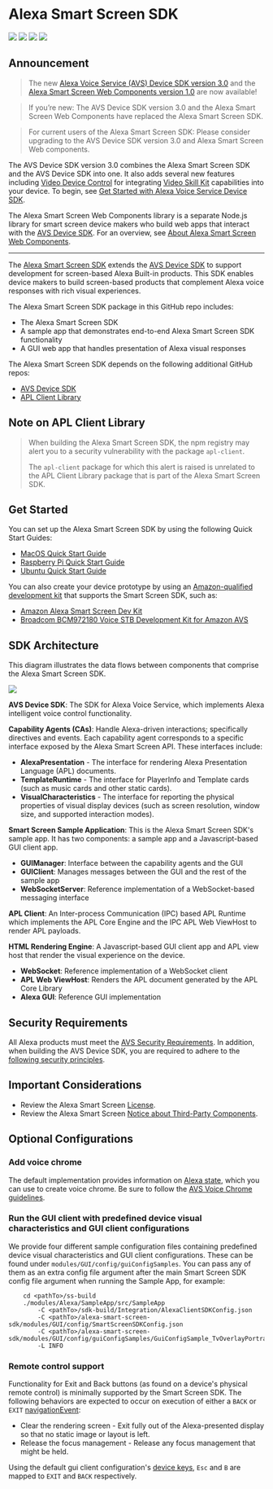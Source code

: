 # Alexa Smart Screen SDK

<p>
    <a href="https://github.com/alexa/alexa-smart-screen-sdk/tree/v2.9.3" alt="version">
        <img src="https://img.shields.io/badge/stable%20version-2.9.3-brightgreen" /></a>
    <a href="https://github.com/alexa/avs-device-sdk/tree/v1.26.0" alt="DeviceSDK">
        <img src="https://img.shields.io/badge/avs%20device%20sdk-1.26.0-blueviolet" /></a>
    <a href="https://github.com/alexa/apl-client-library/tree/v1.8.3" alt="APLClientLibrary">
        <img src="https://img.shields.io/badge/apl%20client%20library-1.8.3-blue" /></a>
    <a href="https://github.com/alexa/alexa-smart-screen-sdk/issues" alt="issues">
        <img src="https://img.shields.io/github/issues/alexa/alexa-smart-screen-sdk" /></a>
</p>

## Announcement

> The new [Alexa Voice Service (AVS) Device SDK version 3.0](https://github.com/alexa/avs-device-sdk) and the [Alexa Smart Screen Web Components version 1.0](https://github.com/alexa/alexa-smart-screen-web-components) are now available!

> If you’re new: The AVS Device SDK version 3.0 and the Alexa Smart Screen Web Components have replaced the Alexa Smart Screen SDK.

> For current users of the Alexa Smart Screen SDK: Please consider upgrading to the AVS Device SDK version 3.0 and Alexa Smart Screen Web components.

The AVS Device SDK version 3.0 combines the Alexa Smart Screen SDK and the AVS Device SDK into one. It also adds several new features including [Video Device Control](https://developer.amazon.com/en-US/docs/alexa/avs-device-sdk/video-device-control.html) for integrating [Video Skill Kit](https://developer.amazon.com/en-US/docs/alexa/video/video-skill-api-reference.html) capabilities into your device. To begin, see [Get Started with Alexa Voice Service Device SDK](https://developer.amazon.com/en-US/docs/alexa/avs-device-sdk/overview.html).

The Alexa Smart Screen Web Components library is a separate Node.js library for smart screen device makers who build web apps that interact with the [AVS Device SDK](https://github.com/alexa/avs-device-sdk). For an overview, see [About Alexa Smart Screen Web Components](https://developer.amazon.com/en-US/docs/alexa/web-components/wc-about-web-components.html).

---

The [Alexa Smart Screen SDK](https://developer.amazon.com/alexa-voice-service/alexa-smart-screen-sdk) extends the [AVS Device SDK](https://developer.amazon.com/alexa-voice-service/sdk) to support development for screen-based Alexa Built-in products. This SDK enables device makers to build screen-based products that complement Alexa voice responses with rich visual experiences. 

The Alexa Smart Screen SDK package in this GitHub repo includes:
* The Alexa Smart Screen SDK
* A sample app that demonstrates end-to-end Alexa Smart Screen SDK functionality
* A GUI web app that handles presentation of Alexa visual responses

The Alexa Smart Screen SDK depends on the following additional GitHub repos:
* [AVS Device SDK](https://github.com/alexa/avs-device-sdk/tree/v1.26.0)
* [APL Client Library](https://github.com/alexa/apl-client-library/tree/v1.8.3)

## Note on APL Client Library

> When building the Alexa Smart Screen SDK, the npm registry may alert you to a security vulnerability with the package ```apl-client```.
> 
> The ```apl-client``` package for which this alert is raised is unrelated to the APL Client Library package that is part of the Alexa Smart Screen SDK.

## Get Started

You can set up the Alexa Smart Screen SDK by using the following Quick Start Guides:
* [MacOS Quick Start Guide](https://developer.amazon.com/en-US/docs/alexa/alexa-smart-screen-sdk/mac-os.html)
* [Raspberry Pi Quick Start Guide](https://developer.amazon.com/en-US/docs/alexa/alexa-smart-screen-sdk/raspberry-pi.html)
* [Ubuntu Quick Start Guide](https://developer.amazon.com/en-US/docs/alexa/alexa-smart-screen-sdk/ubuntu.html)

You can also create your device prototype by using an [Amazon-qualified development kit](https://developer.amazon.com/en-US/alexa/alexa-voice-service/dev-kits) that supports the Smart Screen SDK, such as:
* [Amazon Alexa Smart Screen Dev Kit](https://developer.amazon.com/alexa/alexa-voice-service/dev-kits/amazon-smart-screen)
* [Broadcom BCM972180 Voice STB Development Kit for Amazon AVS](https://www.broadcom.com/products/broadband/cable/reference-design/bcm972180_voice)

## SDK Architecture

This diagram illustrates the data flows between components that comprise the Alexa Smart Screen SDK.

 ![](https://m.media-amazon.com/images/G/01/mobile-apps/dex/sssdk/Alexa-smart-screen-sdk-detailed-component._TTH_.png)
 
**AVS Device SDK**: The SDK for Alexa Voice Service, which implements Alexa intelligent voice control functionality.

**Capability Agents (CAs)**: Handle Alexa-driven interactions; specifically directives and events. Each capability agent corresponds to a specific interface exposed by the Alexa Smart Screen API. These interfaces include:

* **AlexaPresentation** - The interface for rendering Alexa Presentation Language (APL) documents.
* **TemplateRuntime** - The interface for PlayerInfo and Template cards (such as music cards and other static cards).
* **VisualCharacteristics** - The interface for reporting the physical properties of visual display devices (such as screen resolution, window size, and supported interaction modes).

**Smart Screen Sample Application**: This is the Alexa Smart Screen SDK's sample app. It has two components: a sample app and a Javascript-based GUI client app.

* **GUIManager**: Interface between the capability agents and the GUI
* **GUIClient**: Manages messages between the GUI and the rest of the sample app
* **WebSocketServer**: Reference implementation of a WebSocket-based messaging interface

**APL Client**: An Inter-process Communication (IPC) based APL Runtime which implements the APL Core Engine and the IPC APL Web ViewHost to render APL payloads.

**HTML Rendering Engine**: A Javascript-based GUI client app and APL view host that render the visual experience on the device.

* **WebSocket**: Reference implementation of a WebSocket client
* **APL Web ViewHost**: Renders the APL document generated by the APL Core Library
* **Alexa GUI**: Reference GUI implementation 

## Security Requirements

All Alexa products must meet the [AVS Security Requirements](https://developer.amazon.com/en-US/docs/alexa/alexa-voice-service/avs-security-reqs.html). In addition, when building the AVS Device SDK, you are required to adhere to the [following security principles](https://developer.amazon.com/en-US/docs/alexa/avs-device-sdk/overview.html#security-requirements).

## Important Considerations

* Review the Alexa Smart Screen [License](https://github.com/alexa/alexa-smart-screen-sdk/blob/master/LICENSE.TXT).
* Review the Alexa Smart Screen [Notice about Third-Party Components](https://github.com/alexa/alexa-smart-screen-sdk/blob/master/NOTICE.txt).

## Optional Configurations

### Add voice chrome

The default implementation provides information on [Alexa state](https://github.com/alexa/alexa-smart-screen-sdk/blob/master/modules/GUI/SDK-GUI-API.md#alexastatechanged), which you can use to create voice chrome. Be sure to follow the [AVS Voice Chrome guidelines](https://developer.amazon.com/docs/alexa-voice-service/ux-design-attention.html#chrome).

### Run the GUI client with predefined device visual characteristics and GUI client configurations

We provide four different sample configuration files containing predefined device visual characteristics and GUI client configurations. These can be found under `modules/GUI/config/guiConfigSamples`.
You can pass any of them as an extra config file argument after the main Smart Screen SDK config file argument when running the Sample App, for example:
```
    cd <pathTo>/ss-build
    ./modules/Alexa/SampleApp/src/SampleApp
        -C <pathTo>/sdk-build/Integration/AlexaClientSDKConfig.json
        -C <pathTo>/alexa-smart-screen-sdk/modules/GUI/config/SmartScreenSDKConfig.json
        -C <pathTo>/alexa-smart-screen-sdk/modules/GUI/config/guiConfigSamples/GuiConfigSample_TvOverlayPortrait.json 
        -L INFO
```

### Remote control support

Functionality for Exit and Back buttons (as found on a device's physical remote control) is minimally supported by the Smart Screen SDK. The following behaviors are expected to occur on execution of either a `BACK` or `EXIT` [navigationEvent](./modules/GUI/SDK-GUI-API.md#navigationevent):

* Clear the rendering screen - Exit fully out of the Alexa-presented display so that no static image or layout is left.
* Release the focus management - Release any focus management that might be held.

Using the default gui client configuration's [device keys](./modules/GUI/config/SmartScreenSDKConfig.md#device-keys-parameters), `Esc` and `B` are mapped to `EXIT` and `BACK` respectively.
